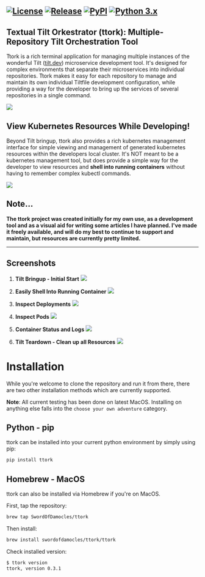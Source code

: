 [![License](https://img.shields.io/badge/License-GPLv3-blue.svg)](http://todogetlink)
[![Release](https://img.shields.io/github/v/release/SwordOfDamocles/ttork)](https://github.com/SwordOfDamocles/ttork/releases)
[![PyPI](https://img.shields.io/pypi/v/ttork)](https://pypi.org/project/ttork/)
[![Python 3.x](https://img.shields.io/pypi/pyversions/ttork?logo=python&logoColor=white)](https://pypi.org/project/ttork/)
---


## Textual Tilt Orkestrator (ttork): Multiple-Repository Tilt Orchestration Tool

Ttork is a rich terminal application for managing multiple instances of the
wonderful Tilt ([tilt.dev](https://tilt.dev)) microservice development tool.
It's designed for complex environments that separate their microservices into
individual repositories. Ttork makes it easy for each repository to manage
and maintain its own individual Tiltfile development configuration, while
providing a way for the developer to bring up the services of several
repositories in a single command.

<img src="assets/ttork_intro_yaml.png"/>

## View Kubernetes Resources While Developing!

Beyond Tilt bringup, ttork also provides a rich kubernetes management interface
for simple viewing and management of generated kubernetes resources within
the developers local cluster. It's NOT meant to be a kubernetes management
tool, but does provide a simple way for the developer to view resources and
**shell into running containers** without having to remember complex kubectl
commands.

<img src="assets/tilt-over-1.gif"/>


## Note...

**The ttork project was created initially for my own use, as a development tool
and as a visual aid for writing some articles I have planned. I've made it
freely available, and will do my best to continue to support and maintain,
but resources are currently pretty limited.**

---


## Screenshots

1. **Tilt Bringup - Initial Start**
    <img src="assets/tilt-bringup.gif"/>

2. **Easily Shell Into Running Container**
    <img src="assets/shell-into-container.gif"/>

3. **Inspect Deployments**
    <img src="assets/inspect-deployments.gif"/>

4. **Inspect Pods**
    <img src="assets/inspect-pods.gif"/>

5. **Container Status and Logs**
    <img src="assets/inspect-containers.gif"/>

6. **Tilt Teardown - Clean up all Resources**
    <img src="assets/tilt-teardown.gif"/>


# Installation
While you're welcome to clone the repository and run it from there, there are
two other installation methods which are currently supported.

**Note**: All current testing has been done on latest MacOS. Installing on
anything else falls into the `choose your own adventure` category.

## Python - pip
ttork can be installed into your current python environment by simply using pip:
```bash
pip install ttork
```

## Homebrew - MacOS
ttork can also be installed via Homebrew if you're on MacOS.

First, tap the repository:
```bash
brew tap SwordOfDamocles/ttork
```

Then install:
```bash
brew install swordofdamocles/ttork/ttork
```

Check installed version:
```bash
$ ttork version
ttork, version 0.3.1
```
